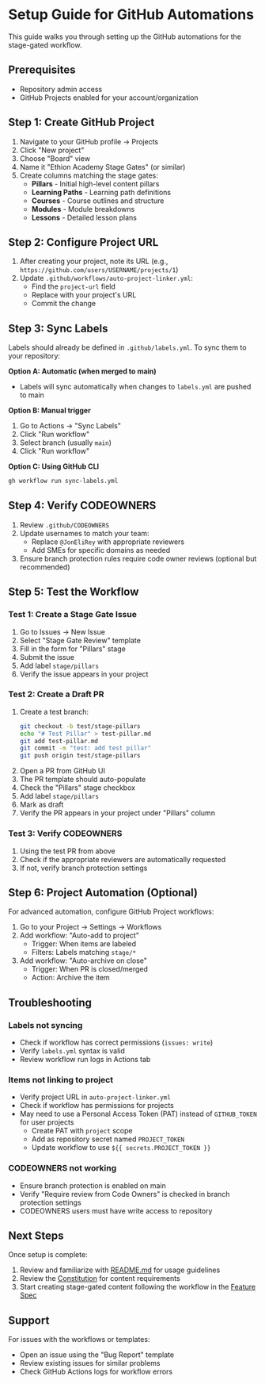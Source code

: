 # Setup Guide for GitHub Automations

This guide walks you through setting up the GitHub automations for the stage-gated workflow.

## Prerequisites

- Repository admin access
- GitHub Projects enabled for your account/organization

## Step 1: Create GitHub Project

1. Navigate to your GitHub profile → Projects
2. Click "New project"
3. Choose "Board" view
4. Name it "Ethion Academy Stage Gates" (or similar)
5. Create columns matching the stage gates:
   - **Pillars** - Initial high-level content pillars
   - **Learning Paths** - Learning path definitions
   - **Courses** - Course outlines and structure
   - **Modules** - Module breakdowns
   - **Lessons** - Detailed lesson plans

## Step 2: Configure Project URL

1. After creating your project, note its URL (e.g., `https://github.com/users/USERNAME/projects/1`)
2. Update `.github/workflows/auto-project-linker.yml`:
   - Find the `project-url` field
   - Replace with your project's URL
   - Commit the change

## Step 3: Sync Labels

Labels should already be defined in `.github/labels.yml`. To sync them to your repository:

**Option A: Automatic (when merged to main)**
- Labels will sync automatically when changes to `labels.yml` are pushed to main

**Option B: Manual trigger**
1. Go to Actions → "Sync Labels"
2. Click "Run workflow"
3. Select branch (usually `main`)
4. Click "Run workflow"

**Option C: Using GitHub CLI**
```bash
gh workflow run sync-labels.yml
```

## Step 4: Verify CODEOWNERS

1. Review `.github/CODEOWNERS`
2. Update usernames to match your team:
   - Replace `@JonEliRey` with appropriate reviewers
   - Add SMEs for specific domains as needed
3. Ensure branch protection rules require code owner reviews (optional but recommended)

## Step 5: Test the Workflow

### Test 1: Create a Stage Gate Issue
1. Go to Issues → New Issue
2. Select "Stage Gate Review" template
3. Fill in the form for "Pillars" stage
4. Submit the issue
5. Add label `stage/pillars`
6. Verify the issue appears in your project

### Test 2: Create a Draft PR
1. Create a test branch:
   ```bash
   git checkout -b test/stage-pillars
   echo "# Test Pillar" > test-pillar.md
   git add test-pillar.md
   git commit -m "test: add test pillar"
   git push origin test/stage-pillars
   ```
2. Open a PR from GitHub UI
3. The PR template should auto-populate
4. Check the "Pillars" stage checkbox
5. Add label `stage/pillars`
6. Mark as draft
7. Verify the PR appears in your project under "Pillars" column

### Test 3: Verify CODEOWNERS
1. Using the test PR from above
2. Check if the appropriate reviewers are automatically requested
3. If not, verify branch protection settings

## Step 6: Project Automation (Optional)

For advanced automation, configure GitHub Project workflows:

1. Go to your Project → Settings → Workflows
2. Add workflow: "Auto-add to project"
   - Trigger: When items are labeled
   - Filters: Labels matching `stage/*`
3. Add workflow: "Auto-archive on close"
   - Trigger: When PR is closed/merged
   - Action: Archive the item

## Troubleshooting

### Labels not syncing
- Check if workflow has correct permissions (`issues: write`)
- Verify `labels.yml` syntax is valid
- Review workflow run logs in Actions tab

### Items not linking to project
- Verify project URL in `auto-project-linker.yml`
- Check if workflow has permissions for projects
- May need to use a Personal Access Token (PAT) instead of `GITHUB_TOKEN` for user projects
  - Create PAT with `project` scope
  - Add as repository secret named `PROJECT_TOKEN`
  - Update workflow to use `${{ secrets.PROJECT_TOKEN }}`

### CODEOWNERS not working
- Ensure branch protection is enabled on main
- Verify "Require review from Code Owners" is checked in branch protection settings
- CODEOWNERS users must have write access to repository

## Next Steps

Once setup is complete:

1. Review and familiarize with [README.md](README.md) for usage guidelines
2. Review the [Constitution](../CONSTITUTION.md) for content requirements
3. Start creating stage-gated content following the workflow in the [Feature Spec](../specs/001-i-need-to/spec.md)

## Support

For issues with the workflows or templates:
- Open an issue using the "Bug Report" template
- Review existing issues for similar problems
- Check GitHub Actions logs for workflow errors
